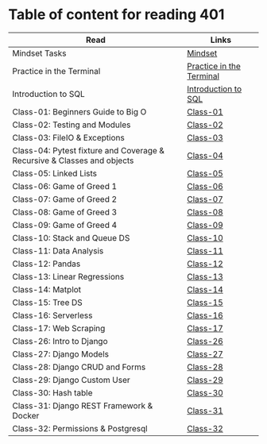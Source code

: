 
# Table of content for reading 401

| Read                                       | Links                                     |
| ------------------------------------------ | ----------------------------------------- |
| Mindset Tasks                              | [Mindset](./Mindset-Tasks.md)             |
| Practice in the Terminal                   | [Practice in the Terminal](./practice-in-the-Terminal.md)|
| Introduction to SQL                        | [Introduction to SQL](./Introduction-to-SQL.md)|
| Class-01: Beginners Guide to Big O         | [Class-01](./Class-01.md)                  |
| Class-02: Testing and Modules              | [Class-02](./Class-02.md)                  |
| Class-03: FileIO & Exceptions              | [Class-03](./Class-03.md)                  |
| Class-04: Pytest fixture and Coverage & Recursive & Classes and objects      | [Class-04](./Class-04.md)                  |
| Class-05: Linked Lists            | [Class-05](./Class-05.md)                  |
| Class-06: Game of Greed 1           | [Class-06](./Class-06.md)                  |
| Class-07: Game of Greed 2           | [Class-07](./Class-07.md)                  |
| Class-08: Game of Greed 3           | [Class-08](./Class-08.md)                  |
| Class-09: Game of Greed 4           | [Class-09](./Class-09.md)                  |
| Class-10: Stack and Queue DS           | [Class-10](./Class-10.md)                  |
| Class-11: Data Analysis           | [Class-11](./Class-11.md)                  |
| Class-12: Pandas           | [Class-12](./Class-12.md)                  |
| Class-13: Linear Regressions           | [Class-13](./Class-13.md)                  |
| Class-14: Matplot          | [Class-14](./Class-14.md)                  |
| Class-15: Tree DS          | [Class-15](./Class-15.md)                  |
| Class-16: Serverless          | [Class-16](./Class-16.md)                  |
| Class-17: Web Scraping          | [Class-17](./Class-17.md)                  |
| Class-26: Intro to Django        | [Class-26](./Class-26.md)                  |
| Class-27: Django Models       | [Class-27](./Class-27.md)                  |
| Class-28: Django CRUD and Forms     | [Class-28](./Class-28.md)                  |
| Class-29: Django Custom User     | [Class-29](./Class-29.md)                  |
| Class-30: Hash table     | [Class-30](./Class-30.md)                  |
| Class-31: Django REST Framework & Docker     | [Class-31](./Class-31.md)                  |
| Class-32: Permissions & Postgresql     | [Class-32](./Class-32.md)                  |

